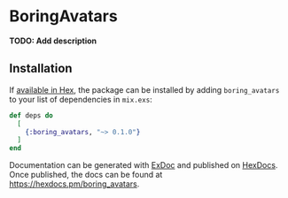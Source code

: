# BoringAvatars

**TODO: Add description**

## Installation

If [available in Hex](https://hex.pm/docs/publish), the package can be installed
by adding `boring_avatars` to your list of dependencies in `mix.exs`:

```elixir
def deps do
  [
    {:boring_avatars, "~> 0.1.0"}
  ]
end
```

Documentation can be generated with [ExDoc](https://github.com/elixir-lang/ex_doc)
and published on [HexDocs](https://hexdocs.pm). Once published, the docs can
be found at <https://hexdocs.pm/boring_avatars>.

